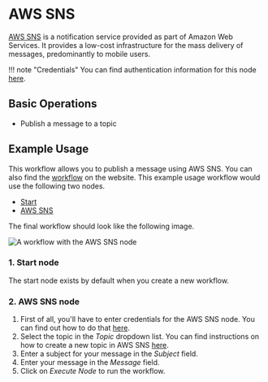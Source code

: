# AWS SNS

[AWS SNS](https://aws.amazon.com/sns/) is a notification service provided as part of Amazon Web Services. It provides a low-cost infrastructure for the mass delivery of messages, predominantly to mobile users.

!!! note "Credentials"
    You can find authentication information for this node [here](/integrations/builtin/credentials/aws/).


## Basic Operations

* Publish a message to a topic

## Example Usage

This workflow allows you to publish a message using AWS SNS. You can also find the [workflow](https://n8n.io/workflows/501) on the website. This example usage workflow would use the following two nodes.
- [Start](/integrations/builtin/core-nodes/n8n-nodes-base.start/)
- [AWS SNS]()

The final workflow should look like the following image.

![A workflow with the AWS SNS node](/_images/integrations/builtin/app-nodes/awssns/workflow.png)

### 1. Start node

The start node exists by default when you create a new workflow.

### 2. AWS SNS node

1. First of all, you'll have to enter credentials for the AWS SNS node. You can find out how to do that [here](/integrations/builtin/credentials/aws/).
2. Select the topic in the *Topic* dropdown list. You can find instructions on how to create a new topic in AWS SNS [here](https://docs.aws.amazon.com/sns/latest/dg/sns-tutorial-create-topic.html).
3. Enter a subject for your message in the *Subject* field.
4. Enter your message in the *Message* field.
5. Click on *Execute Node* to run the workflow.
